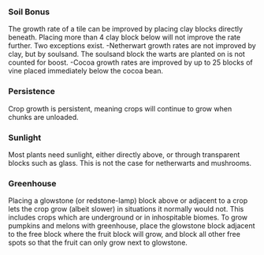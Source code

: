 ### Soil Bonus

The growth rate of a tile can be improved by placing clay blocks directly beneath. 
Placing more than 4 clay block below will not improve the rate further. Two 
exceptions exist.
    -Netherwart growth rates are not improved by clay, but by soulsand. The 
    soulsand block the warts are planted on is not counted for boost.
    -Cocoa growth rates are improved by up to 25 blocks of vine placed immediately 
    below the cocoa bean.
    
### Persistence

Crop growth is persistent, meaning crops will continue to grow when chunks 
are unloaded.

### Sunlight

Most plants need sunlight, either directly above, or through transparent 
blocks such as glass. This is not the case for netherwarts and mushrooms.

### Greenhouse

Placing a glowstone (or redstone-lamp) block above or adjacent to a crop 
lets the crop grow (albeit slower) in situations it normally would not. 
This includes crops which are underground or in inhospitable biomes. To grow 
pumpkins and melons with greenhouse, place the glowstone block adjacent to the 
free block where the fruit block will grow, and block all other free spots so 
that the fruit can only grow next to glowstone. 
